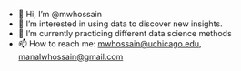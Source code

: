 - 👋 Hi, I’m @mwhossain
- 👀 I’m interested in using data to discover new insights.
- 🌱 I’m currently practicing different data science methods
- 📫 How to reach me: mwhossain@uchicago.edu, manalwhossain@gmail.com

<!---
mwhossain/mwhossain is a ✨ special ✨ repository because its `README.md` (this file) appears on your GitHub profile.
You can click the Preview link to take a look at your changes.
--->
